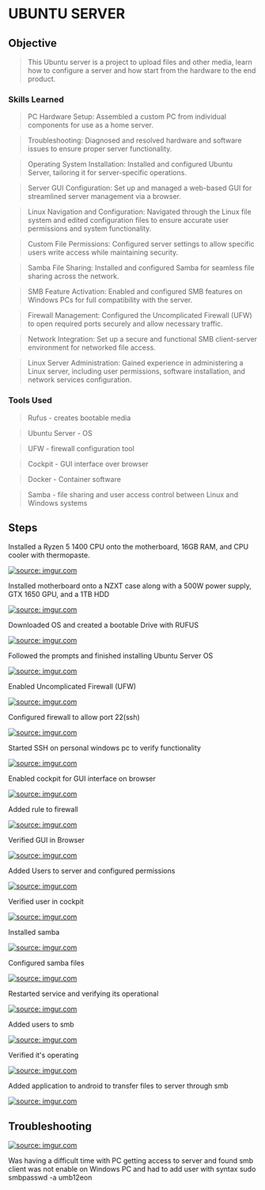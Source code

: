 # UBUNTU SERVER


## Objective

>This Ubuntu server is a project to upload files and other media, learn how to configure a server and how start from the hardware to the end product.

### Skills Learned

>PC Hardware Setup: Assembled a custom PC from individual components for use as a home server.

>Troubleshooting: Diagnosed and resolved hardware and software issues to ensure proper server functionality.

>Operating System Installation: Installed and configured Ubuntu Server, tailoring it for server-specific operations.

>Server GUI Configuration: Set up and managed a web-based GUI for streamlined server management via a browser.

>Linux Navigation and Configuration: Navigated through the Linux file system and edited configuration files to ensure accurate user permissions and system functionality.

>Custom File Permissions: Configured server settings to allow specific users write access while maintaining security.

>Samba File Sharing: Installed and configured Samba for seamless file sharing across the network.

>SMB Feature Activation: Enabled and configured SMB features on Windows PCs for full compatibility with the server.

>Firewall Management: Configured the Uncomplicated Firewall (UFW) to open required ports securely and allow necessary traffic.

>Network Integration: Set up a secure and functional SMB client-server environment for networked file access.

>Linux Server Administration: Gained experience in administering a Linux server, including user permissions, software installation, and network services configuration.

### Tools Used

>Rufus - creates bootable media

>Ubuntu Server - OS

>UFW - firewall configuration tool

>Cockpit - GUI interface over browser

>Docker - Container software

>Samba - file sharing and user access control between Linux and Windows systems

## Steps

Installed a Ryzen 5 1400 CPU onto the motherboard, 16GB RAM, and CPU cooler with thermopaste.


<a href="https://imgur.com/H1pFuOn"><img src="https://i.imgur.com/H1pFuOnl.jpg" title="source: imgur.com" /></a>

Installed motherboard onto a NZXT case along with a 500W power supply, GTX 1650 GPU, and a 1TB HDD 

<a href="https://imgur.com/JIzbnBs"><img src="https://i.imgur.com/JIzbnBsl.jpg" title="source: imgur.com" /></a>

Downloaded OS and created a bootable Drive with RUFUS

<a href="https://imgur.com/nOPptI2"><img src="https://i.imgur.com/nOPptI2l.png" title="source: imgur.com" /></a>

Followed the prompts and finished installing Ubuntu Server OS

<a href="https://imgur.com/tRHvRQi"><img src="https://i.imgur.com/tRHvRQil.jpg" title="source: imgur.com" /></a>

Enabled Uncomplicated Firewall (UFW) 

<a href="https://imgur.com/IehzCBU"><img src="https://i.imgur.com/IehzCBUl.png" title="source: imgur.com" /></a>

Configured firewall to allow port 22(ssh)

<a href="https://imgur.com/sHTmilw"><img src="https://i.imgur.com/sHTmilwl.png" title="source: imgur.com" /></a>

Started SSH on personal windows pc to verify functionality

<a href="https://imgur.com/4vTgdfj"><img src="https://i.imgur.com/4vTgdfj.png" title="source: imgur.com" /></a>

Enabled cockpit for GUI interface on browser

<a href="https://imgur.com/SlSH8oU"><img src="https://i.imgur.com/SlSH8oUl.png" title="source: imgur.com" /></a>

Added rule to firewall 

<a href="https://imgur.com/SrUztor"><img src="https://i.imgur.com/SrUztorl.png" title="source: imgur.com" /></a>

Verified GUI in Browser 

<a href="https://imgur.com/Rt8V9sS"><img src="https://i.imgur.com/Rt8V9sSl.png" title="source: imgur.com" /></a>

Added Users to server and configured permissions

<a href="https://imgur.com/XvEDXEJ"><img src="https://i.imgur.com/XvEDXEJl.png" title="source: imgur.com" /></a>

Verified user in cockpit

<a href="https://imgur.com/3I4Hb7n"><img src="https://i.imgur.com/3I4Hb7nl.png" title="source: imgur.com" /></a>

Installed samba

<a href="https://imgur.com/KvPiWTA"><img src="https://i.imgur.com/KvPiWTAl.png" title="source: imgur.com" /></a>

Configured samba files

<a href="https://imgur.com/5IOELR0"><img src="https://i.imgur.com/5IOELR0l.png" title="source: imgur.com" /></a>

Restarted service and verifying its operational 

<a href="https://imgur.com/mPfBae7"><img src="https://i.imgur.com/mPfBae7l.png" title="source: imgur.com" /></a>

Added users to smb

<a href="https://imgur.com/qDR134O"><img src="https://i.imgur.com/qDR134Ol.png" title="source: imgur.com" /></a>

Verified it's operating 

<a href="https://imgur.com/Tmhatvs"><img src="https://i.imgur.com/Tmhatvsl.png" title="source: imgur.com" /></a>

Added application to android to transfer files to server through smb 

<a href="https://imgur.com/VRz7d3u"><img src="https://i.imgur.com/VRz7d3ul.jpg" title="source: imgur.com" /></a>



## Troubleshooting 

<a href="https://imgur.com/6lFz1Vj"><img src="https://i.imgur.com/6lFz1Vjl.png" title="source: imgur.com" /></a>


Was having a difficult time with PC getting access to server and found smb client was not enable on Windows PC and had to add user with 
syntax sudo smbpasswd -a umb12eon
